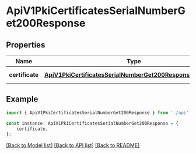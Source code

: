 # ApiV1PkiCertificatesSerialNumberGet200Response


## Properties

Name | Type | Description | Notes
------------ | ------------- | ------------- | -------------
**certificate** | [**ApiV1PkiCertificatesSerialNumberGet200ResponseCertificate**](ApiV1PkiCertificatesSerialNumberGet200ResponseCertificate.md) |  | [default to undefined]

## Example

```typescript
import { ApiV1PkiCertificatesSerialNumberGet200Response } from './api';

const instance: ApiV1PkiCertificatesSerialNumberGet200Response = {
    certificate,
};
```

[[Back to Model list]](../README.md#documentation-for-models) [[Back to API list]](../README.md#documentation-for-api-endpoints) [[Back to README]](../README.md)
